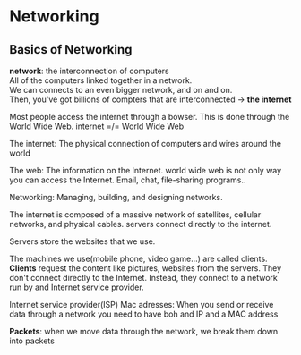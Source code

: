 <h1>Networking</h1>
<h2>Basics of Networking</h2>

**network**: the interconnection of computers  
All of the computers linked together in a network.  
We can connects to an even bigger network, and on and on.  
Then, you've got billions of compters that are interconnected -> **the internet**  

Most people access the internet through a bowser.
This is done through the World Wide Web.
internet =/= World Wide Web

The internet: The physical connection of computers and wires around the world

The web: The information on the Internet.
world wide web is not only way you can access the Internet.
Email, chat, file-sharing programs..

Networking: Managing, building, and designing networks. 

The internet is composed of a massive network of satellites, cellular networks, and physical cables. 
servers connect directly to the internet.

Servers store the websites that we use.

The machines we use(mobile phone, video game...) are called clients.
**Clients** request the content like pictures, websites from the servers.
They don't connect directly to the Internet.
Instead, they connect to a network run by and Internet service provider.

Internet service provider(ISP)
Mac adresses: When you send or receive data through a network you need to have boh and IP and a MAC address

**Packets**: when we move data through the network, we break them down into packets
